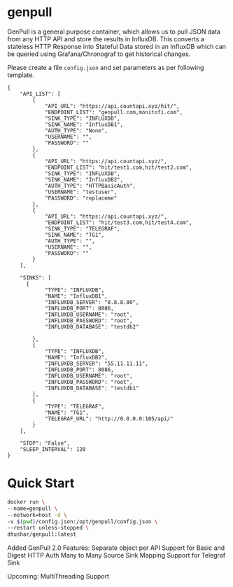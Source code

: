 # genpull

GenPull is a general purpose container, which allows us to pull JSON data from any HTTP API and store the results in InfluxDB.
This converts a stateless HTTP Response into Stateful Data stored in an InfluxDB which can be queried using Grafana/Chronograf to get historical changes.

Please create a file `config.json` and set parameters as per following template.
```
{
	"API_LIST": [
        {
			"API_URL": "https://api.countapi.xyz/hit/",
			"ENDPOINT_LIST": "genpull.com,monitofi.com",
			"SINK_TYPE": "INFLUXDB",
			"SINK_NAME": "InfluxDB1",
			"AUTH_TYPE": "None",
			"USERNAME": "",
			"PASSWORD": ""
		},
		{
			"API_URL": "https://api.countapi.xyz/",
			"ENDPOINT_LIST": "hit/test1.com,hit/test2.com",
			"SINK_TYPE": "INFLUXDB",
			"SINK_NAME": "InfluxDB2",
			"AUTH_TYPE": "HTTPBasicAuth",
			"USERNAME": "testuser",
			"PASSWORD": "replaceme"
		},
		{
			"API_URL": "https://api.countapi.xyz/",
			"ENDPOINT_LIST": "hit/test3.com,hit/test4.com",
			"SINK_TYPE": "TELEGRAF",
			"SINK_NAME": "TG1",
			"AUTH_TYPE": "",
			"USERNAME": "",
			"PASSWORD": ""
		}
	],

	"SINKS": [
	  {
		  	"TYPE": "INFLUXDB",
			"NAME": "InfluxDB1",
			"INFLUXDB_SERVER": "8.8.8.80",
			"INFLUXDB_PORT": 8086,
			"INFLUXDB_USERNAME": "root",
			"INFLUXDB_PASSWORD": "root",
			"INFLUXDB_DATABASE": "testdb2"

		},
		{
			"TYPE": "INFLUXDB",
			"NAME": "InfluxDB2",
			"INFLUXDB_SERVER": "55.11.11.11",
			"INFLUXDB_PORT": 8086,
			"INFLUXDB_USERNAME": "root",
			"INFLUXDB_PASSWORD": "root",
			"INFLUXDB_DATABASE": "testdb1"
		},
		{
			"TYPE": "TELEGRAF",
			"NAME": "TG1",
			"TELEGRAF_URL": "http://0.0.0.0:105/api/"
		}
	],

	"STOP": "False",
    "SLEEP_INTERVAL": 120
}
```

# Quick Start

```sh
docker run \
--name=genpull \
--network=host -d \
-v $(pwd)/config.json:/opt/genpull/config.json \
--restart unless-stopped \
dtushar/genpull:latest
```

Added GenPull 2.0 Features: 
Separate object per API
Support for Basic and Digest HTTP Auth
Many to Many Source Sink Mapping
Support for Telegraf Sink

Upcoming:
MultiThreading Support